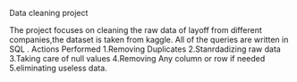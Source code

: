 Data cleaning project 

The project focuses on cleaning the raw data of layoff from different companies,the dataset is taken from kaggle.
All of the queries are written in SQL .
Actions Performed
1.Removing Duplicates
2.Stanrdadizing raw data
3.Taking care of null values
4.Removing Any column or row if needed
5.eliminating useless data. 
